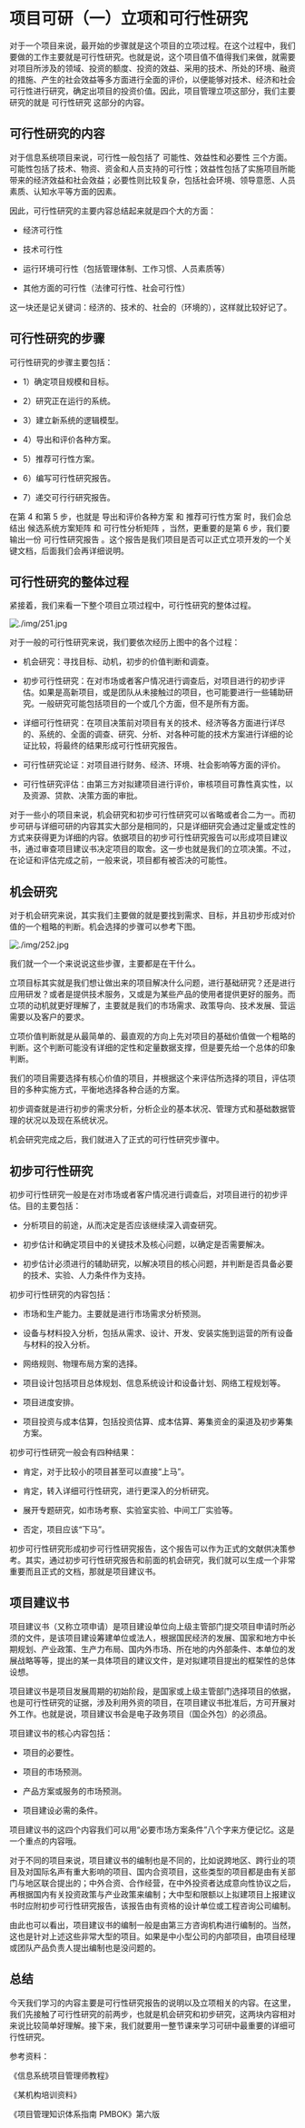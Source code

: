 # 项目可研（一）立项和可行性研究

对于一个项目来说，最开始的步骤就是这个项目的立项过程。在这个过程中，我们要做的工作主要就是可行性研究。也就是说，这个项目值不值得我们来做，就需要对项目所涉及的领域、投资的额度、投资的效益、采用的技术、所处的环境、融资的措施、产生的社会效益等多方面进行全面的评价，以便能够对技术、经济和社会可行性进行研究，确定出项目的投资价值。因此，项目管理立项这部分，我们主要研究的就是 可行性研究 这部分的内容。

## 可行性研究的内容

对于信息系统项目来说，可行性一般包括了 可能性、效益性和必要性 三个方面。可能性包括了技术、物资、资金和人员支持的可行性；效益性包括了实施项目所能带来的经济效益和社会效益；必要性则比较复杂，包括社会环境、领导意愿、人员素质、认知水平等方面的因素。

因此，可行性研究的主要内容总结起来就是四个大的方面：

- 经济可行性

- 技术可行性

- 运行环境可行性（包括管理体制、工作习惯、人员素质等）

- 其他方面的可行性（法律可行性、社会可行性）

这一块还是记关键词：经济的、技术的、社会的（环境的），这样就比较好记了。

## 可行性研究的步骤

可行性研究的步骤主要包括：

- 1）确定项目规模和目标。

- 2）研究正在运行的系统。

- 3）建立新系统的逻辑模型。

- 4）导出和评价各种方案。

- 5）推荐可行性方案。

- 6）编写可行性研究报告。

- 7）递交可行行研究报告。

在第 4 和第 5 步，也就是 导出和评价各种方案 和 推荐可行性方案 时，我们会总结出 候选系统方案矩阵 和 可行性分析矩阵 ，当然，更重要的是第 6 步，我们要输出一份 可行性研究报告 。这个报告是我们项目是否可以正式立项开发的一个关键文档，后面我们会再详细说明。

## 可行性研究的整体过程 

紧接着，我们来看一下整个项目立项过程中，可行性研究的整体过程。

![./img/251.jpg](./img/251.jpg)

对于一般的可行性研究来说，我们要依次经历上图中的各个过程：

- 机会研究：寻找目标、动机，初步的价值判断和调查。

- 初步可行性研究：在对市场或者客户情况进行调查后，对项目进行的初步评估。如果是高新项目，或是团队从未接触过的项目，也可能要进行一些辅助研究。一般研究可能包括项目的一个或几个方面，但不是所有方面。

- 详细可行性研究：在项目决策前对项目有关的技术、经济等各方面进行详尽的、系统的、全面的调查、研究、分析、对各种可能的技术方案进行详细的论证比较，将最终的结果形成可行性研究报告。

- 可行性研究论证：对项目进行财务、经济、环境、社会影响等方面的评价。

- 可行性研究评估：由第三方对拟建项目进行评价，审核项目可靠性真实性，以及资源、贷款、决策方面的审批。

对于一些小的项目来说，机会研究和初步可行性研究可以省略或者合二为一。而初步可研与详细可研的内容其实大部分是相同的，只是详细研究会通过定量或定性的方式来获得更为详细的内容。依据项目的初步可行性研究报告可以形成项目建议书，通过审查项目建议书决定项目的取舍。这一步也就是我们的立项决策。不过，在论证和评估完成之前，一般来说，项目都有被否决的可能性。

## 机会研究

对于机会研究来说，其实我们主要做的就是要找到需求、目标，并且初步形成对价值的一个粗略的判断。机会选择的步骤可以参考下图。

![./img/252.jpg](./img/252.jpg)

我们就一个一个来说说这些步骤，主要都是在干什么。

立项目标其实就是我们想让做出来的项目解决什么问题，进行基础研究？还是进行应用研发？或者是提供技术服务，又或是为某些产品的使用者提供更好的服务。而立项的动机就更好理解了，主要就是我们的市场需求、政策导向、技术发展、营运需要以及客户的要求。

立项价值判断就是从最简单的、最直观的方向上先对项目的基础价值做一个粗略的判断。这个判断可能没有详细的定性和定量数据支撑，但是要先给一个总体的印象判断。

我们的项目需要选择有核心价值的项目，并根据这个来评估所选择的项目，评估项目的多种实施方式，平衡地选择各种合适的方案。

初步调查就是进行初步的需求分析，分析企业的基本状况、管理方式和基础数据管理的状况以及现在系统状况。

机会研究完成之后，我们就进入了正式的可行性研究步骤中。

## 初步可行性研究

初步可行性研究一般是在对市场或者客户情况进行调查后，对项目进行的初步评估。目的主要包括：

- 分析项目的前途，从而决定是否应该继续深入调查研究。

- 初步估计和确定项目中的关键技术及核心问题，以确定是否需要解决。

- 初步估计必须进行的辅助研究，以解决项目的核心问题，并判断是否具备必要的技术、实验、人力条件作为支持。

初步可行性研究的内容包括：

- 市场和生产能力。主要就是进行市场需求分析预测。

- 设备与材料投入分析，包括从需求、设计、开发、安装实施到运营的所有设备与材料的投入分析。

- 网络规则、物理布局方案的选择。

- 项目设计包括项目总体规划、信息系统设计和设备计划、网络工程规划等。

- 项目进度安排。

- 项目投资与成本估算，包括投资估算、成本估算、筹集资金的渠道及初步筹集方案。

初步可行性研究一般会有四种结果：

- 肯定，对于比较小的项目甚至可以直接“上马”。

- 肯定，转入详细可行性研究，进行更深入的分析研究。

- 展开专题研究，如市场考察、实验室实验、中间工厂实验等。

- 否定，项目应该“下马”。


初步可行性研究形成初步可行性研究报告，这个报告可以作为正式的文献供决策参考。其实，通过初步可行性研究报告和前面的机会研究，我们就可以生成一个非常重要而且正式的文档，那就是项目建议书。

## 项目建议书

项目建议书（又称立项申请）是项目建设单位向上级主管部门提交项目申请时所必须的文件，是该项目建设筹建单位或法人，根据国民经济的发展、国家和地方中长期规划、产业政策、生产力布局、国内外市场、所在地的内外部条件、本单位的发展战略等等，提出的某一具体项目的建议文件，是对拟建项目提出的框架性的总体设想。

项目建议书是项目发展周期的初始阶段，是国家或上级主管部门选择项目的依据，也是可行性研究的证据，涉及利用外资的项目，在项目建议书批准后，方可开展对外工作。也就是说，项目建议书会是电子政务项目（国企外包）的必须品。

项目建议书的核心内容包括：

- 项目的必要性。

- 项目的市场预测。

- 产品方案或服务的市场预测。

- 项目建设必需的条件。

项目建议书的这四个内容我们可以用“必要市场方案条件”八个字来方便记忆。这是一个重点的内容哦。

对于不同的项目来说，项目建议书的编制也是不同的，比如说跨地区、跨行业的项目及对国际名声有重大影响的项目、国内合资项目，这些类型的项目都是由有关部门与地区联合提出的；中外合资、合作经营，在中外投资者达成意向性协议之后，再根据国内有关投资政策与产业政策来编制；大中型和限额以上拟建项目上报建议书时应附初步可行性研究报告，该报告由有资格的设计单位或工程咨询公司编制。

由此也可以看出，项目建议书的编制一般是由第三方咨询机构进行编制的。当然，这也是针对上述这些非常大型的项目。如果是中小型公司的内部项目，由项目经理或团队产品负责人提出编制也是没问题的。

## 总结

今天我们学习的内容主要是可行性研究报告的说明以及立项相关的内容。在这里，我们先接触了可行性研究的前两步，也就是机会研究和初步研究，这两块内容相对来说比较简单好理解。接下来，我们就要用一整节课来学习可研中最重要的详细可行性研究。

参考资料：

《信息系统项目管理师教程》

《某机构培训资料》

《项目管理知识体系指南 PMBOK》第六版
